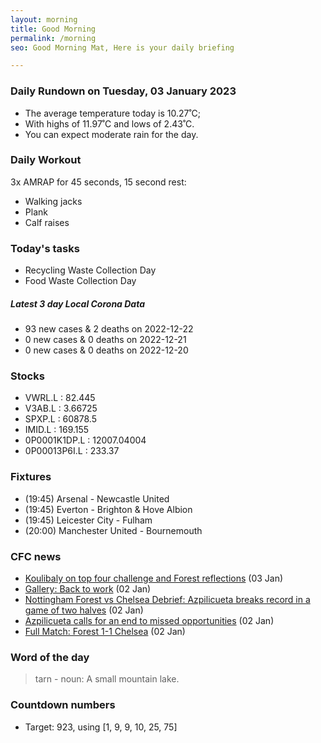 ```yaml
---
layout: morning
title: Good Morning
permalink: /morning
seo: Good Morning Mat, Here is your daily briefing

---
```


<!-- weather_marker starts -->
### Daily Rundown on Tuesday, 03 January 2023

- The average temperature today is 10.27˚C;
- With highs of 11.97˚C and lows of 2.43˚C.
- You can expect moderate rain for the day.

<!-- weather_marker ends -->

### Daily Workout
<!-- workout_marker starts -->
3x AMRAP for 45 seconds, 15 second rest:

- Walking jacks
- Plank
- Calf raises

<!-- workout_marker ends -->

### Today's tasks
<!-- task_marker starts -->
- Recycling Waste Collection Day
- Food Waste Collection Day

<!-- task_marker ends -->

<!-- c19_marker starts -->
##### Latest 3 day Local Corona Data

- 93 new cases & 2 deaths on 2022-12-22
- 0 new cases & 0 deaths on 2022-12-21
- 0 new cases & 0 deaths on 2022-12-20

<!-- c19_marker ends -->

### Stocks

<!-- stocks_marker starts -->

- VWRL.L : 82.445
- V3AB.L : 3.66725
- SPXP.L : 60878.5
- IMID.L : 169.155
- 0P0001K1DP.L : 12007.04004
- 0P00013P6I.L : 233.37

<!-- stocks_marker ends -->

### Fixtures

<!-- sports_marker starts -->

<ul>
<li>(19:45) Arsenal - Newcastle United</li>
<li>(19:45) Everton - Brighton & Hove Albion</li>
<li>(19:45) Leicester City - Fulham</li>
<li>(20:00) Manchester United - Bournemouth</li>
</ul>

<!-- sports_marker ends -->

### CFC news

<!-- cfc_marker starts -->
- [Koulibaly on top four challenge and Forest reflections](https://chelseafc.com/en/news/article/koulibaly-on-top-four-challenge-and-forest-reflections) (03 Jan)
- [Gallery: Back to work](https://chelseafc.com/en/news/article/gallery-back-to-work) (02 Jan)
- [Nottingham Forest vs Chelsea Debrief: Azpilicueta breaks record in a game of two halves](https://chelseafc.com/en/news/article/nottingham-forest-vs-chelsea-debrief-azpilicueta-breaks-record-in-a-game-of) (02 Jan)
- [Azpilicueta calls for an end to missed opportunities](https://chelseafc.com/en/news/article/azpilicueta-calls-for-an-end-to-missed-opportunities) (02 Jan)
- [Full Match: Forest 1-1 Chelsea](https://chelseafc.com/en/video/full-match-nottingham-forest-1-1-chelsea) (02 Jan)

<!-- cfc_marker ends -->

### Word of the day
<!-- word_marker starts -->

 > tarn - noun: A small mountain lake.

<!-- word_marker ends -->

### Countdown numbers
<!-- game_marker starts -->

- Target: 923, using [1, 9, 9, 10, 25, 75]

<!-- game_marker ends -->